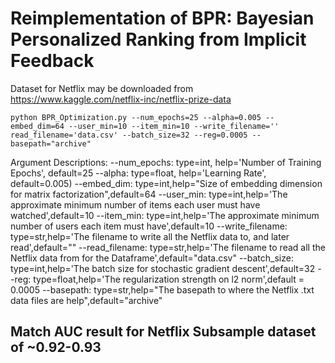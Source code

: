 # Reimplementation of BPR: Bayesian Personalized Ranking from Implicit Feedback

Dataset for Netflix may be downloaded from https://www.kaggle.com/netflix-inc/netflix-prize-data

`python BPR_Optimization.py --num_epochs=25 --alpha=0.005 --embed_dim=64 --user_min=10 --item_min=10 --write_filename='' read_filename='data.csv' --batch_size=32 --reg=0.0005 --basepath="archive"`

Argument Descriptions:
	--num_epochs: type=int, help='Number of Training Epochs', default=25
	--alpha: type=float, help='Learning Rate', default=0.005)
	--embed_dim: type=int,help="Size of embedding dimension for matrix factorization",default=64
	--user_min: type=int,help='The approximate minimum number of items each user must have watched',default=10
	--item_min: type=int,help='The approximate minimum number of users each item must have',default=10
	--write_filename: type=str,help='The filename to write all the Netflix data to, and later read',default=""
	--read_filename: type=str,help='The filename to read all the Netflix data from for the Dataframe',default="data.csv"
	--batch_size: type=int,help='The batch size for stochastic gradient descent',default=32
	--reg: type=float,help='The regularization strength on l2 norm',default = 0.0005
	--basepath: type=str,help="The basepath to where the Netflix .txt data files are help",default="archive"

## Match AUC result for Netflix Subsample dataset of ~0.92-0.93

